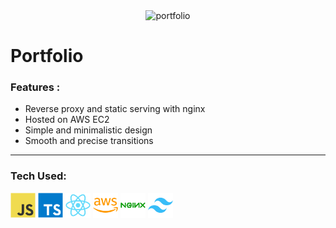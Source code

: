 <div align="center">
  <img src="https://i.ibb.co/2KYv2qJ/portfolio.png" alt="portfolio" border="0">
</div>

<div>
  <h1>Portfolio</h1>
</div>

### Features :
- Reverse proxy and static serving with nginx
- Hosted on AWS EC2
- Simple and minimalistic design
- Smooth and precise transitions

---

### Tech Used: 

<div>
  <img src="https://github.com/devicons/devicon/blob/master/icons/javascript/javascript-original.svg" title="JavaScript" width="40" height="40" />
  <img src="https://github.com/devicons/devicon/blob/master/icons/typescript/typescript-original.svg" title="TypeScript" width="40" height="40" />
  <img src="https://github.com/devicons/devicon/blob/master/icons/react/react-original.svg" title="React.js" width="40" height="40" />
  <img src="https://github.com/devicons/devicon/blob/master/icons/amazonwebservices/amazonwebservices-plain-wordmark.svg" title="AWS" width="40" height="40" />
  <img src="https://github.com/devicons/devicon/blob/master/icons/nginx/nginx-original.svg" title="nginx" width="40" height="40" />
  <img src="https://github.com/devicons/devicon/blob/master/icons/tailwindcss/tailwindcss-original.svg" title="TailWindCSS" width="40" height="40" />
</div>
